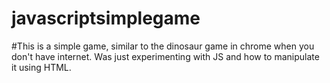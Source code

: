 # javascriptsimplegame

#This is a simple game, similar to the dinosaur game in chrome when you don't have internet. Was just experimenting with JS and how to manipulate it using HTML.

